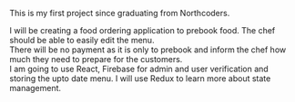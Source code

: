 This is my first project since graduating from Northcoders.

I will be creating a food ordering application to prebook food. 
The chef should be able to easily edit the menu.
<br>
There will be no payment as it is only to prebook and
inform the chef how much they need to prepare for the customers.
<br>
I am going to use React, Firebase for admin and user verification
and storing the upto date menu.
I will use Redux to learn more about state management.

